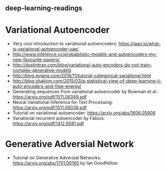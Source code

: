 ## deep-learning-readings
# Variational Autoencoder
* Very cool introduction to variational autoencoders: https://jaan.io/what-is-variational-autoencoder-vae/
* http://www.inference.vc/probabilistic-models-and-autoencoders-my-new-favourite-papers/
* http://dustintran.com/blog/variational-auto-encoders-do-not-train-complex-generative-models
* http://blog.evjang.com/2016/11/tutorial-categorical-variational.html
* http://blog.shakirm.com/2015/03/a-statistical-view-of-deep-learning-ii-auto-encoders-and-free-energy/
* Generating sequences from variational autoencoder by Bowman et al.: https://arxiv.org/pdf/1511.06349.pdf
* Neural Variational Inference for Text Processing: https://arxiv.org/pdf/1511.06038.pdf
* Tutorial on variational autoencoder: https://arxiv.org/abs/1606.05908
* Variational recurrent autoencoder by Fabius: https://arxiv.org/pdf/1412.6581.pdf

# Generative Adversial Network
* Tutorial on Generative Adversial Networks: https://arxiv.org/abs/1701.00160 by Ian Goodfellow
